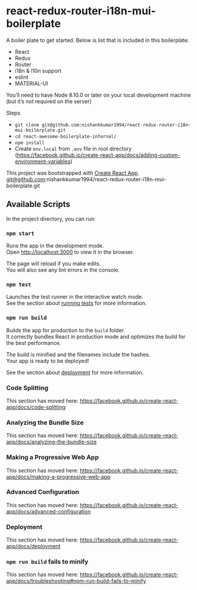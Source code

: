 # react-redux-router-i18n-mui-boilerplate
A boiler plate to get started. Below is list that is included in this boilerplate:
- React
- Redux
- Router
- i18n & l10n support
- eslint
- MATERIAL-UI


You’ll need to have Node 8.10.0 or later on your local development machine (but it’s not required on the server)

Steps<br>
* `git clone git@github.com:nishankkumar1994/react-redux-router-i18n-mui-boilerplate.git`
* `cd react-awesome-boilerplate-internal/`
* `npm install`
* Create `env.local` from `.env` file in root directory (https://facebook.github.io/create-react-app/docs/adding-custom-environment-variables)



This project was bootstrapped with [Create React App](https://github.com/facebook/create-react-app).
git@github.com:nishankkumar1994/react-redux-router-i18n-mui-boilerplate.git
## Available Scripts

In the project directory, you can run:

### `npm start`

Runs the app in the development mode.<br>
Open [http://localhost:3000](http://localhost:3000) to view it in the browser.

The page will reload if you make edits.<br>
You will also see any lint errors in the console.

### `npm test`

Launches the test runner in the interactive watch mode.<br>
See the section about [running tests](https://facebook.github.io/create-react-app/docs/running-tests) for more information.

### `npm run build`

Builds the app for production to the `build` folder.<br>
It correctly bundles React in production mode and optimizes the build for the best performance.

The build is minified and the filenames include the hashes.<br>
Your app is ready to be deployed!

See the section about [deployment](https://facebook.github.io/create-react-app/docs/deployment) for more information.

### Code Splitting

This section has moved here: https://facebook.github.io/create-react-app/docs/code-splitting

### Analyzing the Bundle Size

This section has moved here: https://facebook.github.io/create-react-app/docs/analyzing-the-bundle-size

### Making a Progressive Web App

This section has moved here: https://facebook.github.io/create-react-app/docs/making-a-progressive-web-app

### Advanced Configuration

This section has moved here: https://facebook.github.io/create-react-app/docs/advanced-configuration

### Deployment

This section has moved here: https://facebook.github.io/create-react-app/docs/deployment

### `npm run build` fails to minify

This section has moved here: https://facebook.github.io/create-react-app/docs/troubleshooting#npm-run-build-fails-to-minify
